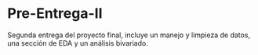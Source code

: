 # Pre-Entrega-II

Segunda entrega del proyecto final, incluye un manejo y limpieza de datos, una sección de EDA y un análisis bivariado. 
